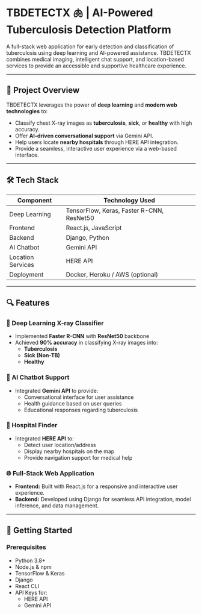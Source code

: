 # TBDETECTX 🫁 | AI-Powered Tuberculosis Detection Platform

A full-stack web application for early detection and classification of tuberculosis using deep learning and AI-powered assistance. TBDETECTX combines medical imaging, intelligent chat support, and location-based services to provide an accessible and supportive healthcare experience.

---

## 🚀 Project Overview

TBDETECTX leverages the power of **deep learning** and **modern web technologies** to:

- Classify chest X-ray images as **tuberculosis**, **sick**, or **healthy** with high accuracy.
- Offer **AI-driven conversational support** via Gemini API.
- Help users locate **nearby hospitals** through HERE API integration.
- Provide a seamless, interactive user experience via a web-based interface.

---

## 🛠️ Tech Stack

| Component         | Technology Used                                            |
|------------------|------------------------------------------------------------|
| Deep Learning     | TensorFlow, Keras, Faster R-CNN, ResNet50                 |
| Frontend          | React.js, JavaScript                                      |
| Backend           | Django, Python                                            |
| AI Chatbot        | Gemini API                                                |
| Location Services | HERE API                                                  |
| Deployment        | Docker, Heroku / AWS (optional)                           |

---

## 🔍 Features

### 🧠 Deep Learning X-ray Classifier
- Implemented **Faster R-CNN** with **ResNet50** backbone
- Achieved **90% accuracy** in classifying X-ray images into:
  - **Tuberculosis**
  - **Sick (Non-TB)**
  - **Healthy**

### 💬 AI Chatbot Support
- Integrated **Gemini API** to provide:
  - Conversational interface for user assistance
  - Health guidance based on user queries
  - Educational responses regarding tuberculosis

### 📍 Hospital Finder
- Integrated **HERE API** to:
  - Detect user location/address
  - Display nearby hospitals on the map
  - Provide navigation support for medical help

### 🌐 Full-Stack Web Application
- **Frontend:** Built with React.js for a responsive and interactive user experience.
- **Backend:** Developed using Django for seamless API integration, model inference, and data management.

---

## 🧪 Getting Started

### Prerequisites

- Python 3.8+
- Node.js & npm
- TensorFlow & Keras
- Django
- React CLI
- API Keys for:
  - HERE API
  - Gemini API
